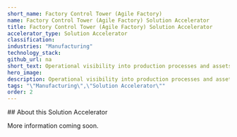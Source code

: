 ```yaml
---
short_name: Factory Control Tower (Agile Factory)
name: Factory Control Tower (Agile Factory) Solution Accelerator
title: Factory Control Tower (Agile Factory) Solution Accelerator
accelerator_type: Solution Accelerator
classification: 
industries: "Manufacturing"
technology_stack: 
github_url: na
short_text: Operational visibility into production processes and assets.
hero_image: 
description: Operational visibility into production processes and assets.
tags: "\"Manufacturing\",\"Solution Accelerator\""
order: 2
---
```

​​## About this Solution Accelerator

More information coming soon.
